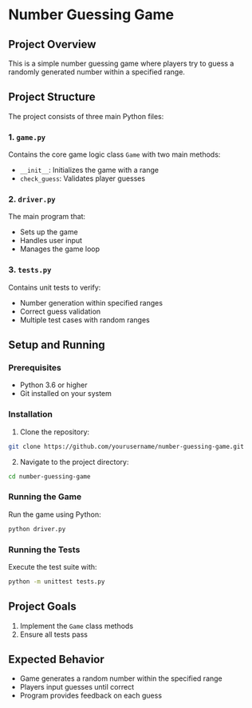 # Number Guessing Game

## Project Overview

This is a simple number guessing game where players try to guess a randomly generated number within a specified range.

## Project Structure

The project consists of three main Python files:

### 1. `game.py`

Contains the core game logic class `Game` with two main methods:

- `__init__`: Initializes the game with a range
- `check_guess`: Validates player guesses

### 2. `driver.py`

The main program that:

- Sets up the game
- Handles user input
- Manages the game loop

### 3. `tests.py`

Contains unit tests to verify:

- Number generation within specified ranges
- Correct guess validation
- Multiple test cases with random ranges

## Setup and Running

### Prerequisites

- Python 3.6 or higher
- Git installed on your system

### Installation

1. Clone the repository:

```bash
git clone https://github.com/yourusername/number-guessing-game.git
```

2. Navigate to the project directory:

```bash
cd number-guessing-game
```

### Running the Game

Run the game using Python:

```bash
python driver.py
```

### Running the Tests

Execute the test suite with:

```bash
python -m unittest tests.py
```

## Project Goals

1. Implement the `Game` class methods
2. Ensure all tests pass

## Expected Behavior

- Game generates a random number within the specified range
- Players input guesses until correct
- Program provides feedback on each guess
